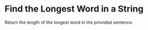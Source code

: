 # Find the Longest Word in a String

Return the length of the longest word in the provided sentence.